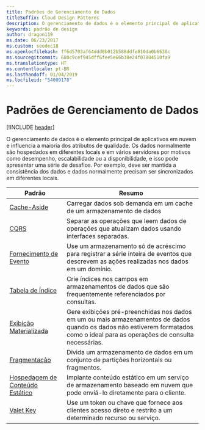 ```yaml
---
title: Padrões de Gerenciamento de Dados
titleSuffix: Cloud Design Patterns
description: O gerenciamento de dados é o elemento principal de aplicativos em nuvem e influencia a maioria dos atributos de qualidade. Os dados normalmente são hospedados em diferentes locais e em vários servidores por motivos como desempenho, escalabilidade ou a disponibilidade, e isso pode apresentar uma série de desafios. Por exemplo, deve ser mantida a consistência dos dados e dados normalmente precisam ser sincronizados em diferentes locais.
keywords: padrão de design
author: dragon119
ms.date: 06/23/2017
ms.custom: seodec18
ms.openlocfilehash: ff6d5703af64ddd8b012b588ddfe810da0b6630c
ms.sourcegitcommit: 680c9cef945dff6fee5e66b38e24f07804510fa9
ms.translationtype: HT
ms.contentlocale: pt-BR
ms.lasthandoff: 01/04/2019
ms.locfileid: "54009178"
---
```

# <a name="data-management-patterns"></a>Padrões de Gerenciamento de Dados

[!INCLUDE [header](../../_includes/header.md)]

O gerenciamento de dados é o elemento principal de aplicativos em nuvem e influencia a maioria dos atributos de qualidade. Os dados normalmente são hospedados em diferentes locais e em vários servidores por motivos como desempenho, escalabilidade ou a disponibilidade, e isso pode apresentar uma série de desafios. Por exemplo, deve ser mantida a consistência dos dados e dados normalmente precisam ser sincronizados em diferentes locais.

|                        Padrão                         |                                                                  Resumo                                                                  |
|--------------------------------------------------------|-------------------------------------------------------------------------------------------------------------------------------------------|
|            [Cache-Aside](../cache-aside.md)            |                                            Carregar dados sob demanda em um cache de um armazenamento de dados                                             |
|                   [CQRS](../cqrs.md)                   |                    Separar as operações que leem dados de operações que atualizam dados usando interfaces separadas.                     |
|         [Fornecimento de Evento](../event-sourcing.md)         |               Use um armazenamento só de acréscimo para registrar a série inteira de eventos que descrevem as ações realizadas nos dados em um domínio.               |
|            [Tabela de Índice](../index-table.md)            |                         Crie índices nos campos em armazenamentos de dados que são frequentemente referenciados por consultas.                          |
|      [Exibição Materializada](../materialized-view.md)      | Gere exibições pré-preenchidas nos dados em um ou mais armazenamentos de dados quando os dados não estiverem formatados como o ideal para as operações de consulta necessárias. |
|               [Fragmentação](../sharding.md)               |                                    Divida um armazenamento de dados em um conjunto de partições horizontais ou fragmentos.                                     |
| [Hospedagem de Conteúdo Estático](../static-content-hosting.md) |                   Implante conteúdo estático em um serviço de armazenamento baseado em nuvem que pode enviá-lo diretamente para o cliente.                    |
|              [Valet Key](../valet-key.md)              |                 Use um token ou chave que fornece aos clientes acesso direto e restrito a um determinado recurso ou serviço.                 |
